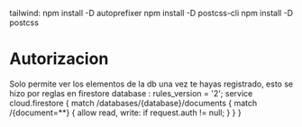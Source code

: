 tailwind:
npm install -D autoprefixer
npm install -D postcss-cli
npm install -D postcss

# Autorizacion

Solo permite ver los elementos de la db una vez te hayas registrado, esto se hizo por
reglas en firestore database :
rules_version = '2';
service cloud.firestore {
match /databases/{database}/documents {
match /{document=\*\*} {
allow read, write: if request.auth != null;
}
}
}
